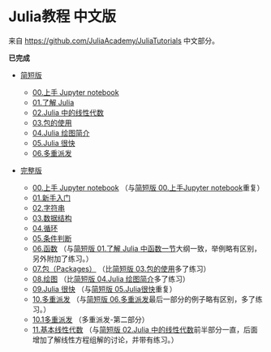 # Julia教程 中文版

来自 https://github.com/JuliaAcademy/JuliaTutorials 中文部分。


**已完成**  
- [简短版](./简短版/)
    - [00.上手 Jupyter notebook](./简短版/00.上手Jupyter_notebook.ipynb)
    - [01.了解 Julia](./简短版/01.了解Julia.ipynb)
    - [02.Julia 中的线性代数](./简短版/02.Julia中的线性代数.ipynb)
    - [03.包的使用](./简短版/03.包的使用.ipynb)
    - [04.Julia 绘图简介](./简短版/04.Julia绘图简介.ipynb)
    - [05.Julia 很快](./简短版/05.Julia很快.ipynb)
    - [06.多重派发](./简短版/06.多重派发.ipynb)

- [完整版](./完整版/)
    - [00.上手 Jupyter notebook](./完整版/00.上手Jupyter_notebook.ipynb)
        （与[简短版 00.上手Jupyter notebook](./简短版/00.上手Jupyter_notebook.ipynb)重复）
    - [01.新手入门](./完整版/01.新手入门.ipynb)
    - [02.字符串](./完整版/02.字符串.ipynb)
    - [03.数据结构](./完整版/03.数据结构.ipynb)
    - [04.循环](./完整版/04.循环.ipynb)
    - [05.条件判断](./完整版/05.条件判断.ipynb)
    - [06.函数](./完整版/06.函数.ipynb)
        （与[简短版 01.了解 Julia 中函数一节](./简短版/01.了解Julia.ipynb)大纲一致，举例略有区别，另外附加了练习。）
    - [07.包（Packages）](./完整版/07.包（Packages）.ipynb)
        （比[简短版 03.包的使用](./简短版/03.包的使用.ipynb)多了练习）
    - [08.绘图](./完整版/08.绘图.ipynb)
        （比[简短版 04.Julia 绘图简介](./简短版/04.Julia绘图简介.ipynb)多了练习）
    - [09.Julia 很快](./完整版/09.Julia很快.ipynb)
        （与[简短版 05.Julia很快](./简短版/05.Julia很快.ipynb)重复）
    - [10.多重派发](./完整版/10.多重派发.ipynb)
        （与[简短版 06.多重派发](./简短版/06.多重派发.ipynb)最后一部分的例子略有区别，多了练习。）
    - [10.1多重派发](./完整版/10.1多重派发.ipynb)
        （多重派发-第二部分）
    - [11.基本线性代数](./完整版/11.基本线性代数.ipynb)
        （与[简短版 02.Julia 中的线性代数](./简短版/02.Julia中的线性代数.ipynb)前半部分一直，后面增加了解线性方程组解的讨论，并带有练习。）

